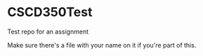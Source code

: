 # CSCD350Test
Test repo for an assignment

Make sure there's a file with your name on it if you're part of this.
